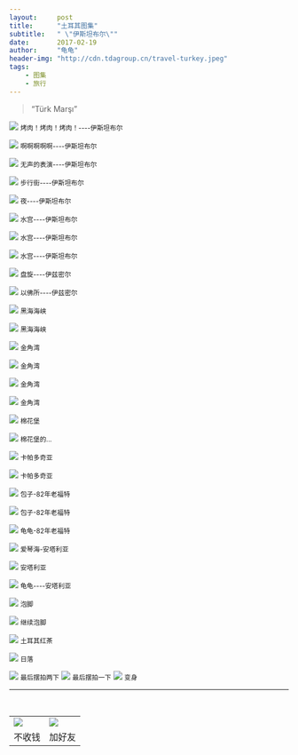 ```yaml
---
layout:     post
title:      "土耳其图集"
subtitle:   " \"伊斯坦布尔\""
date:       2017-02-19
author:     "龟龟"
header-img: "http://cdn.tdagroup.cn/travel-turkey.jpeg"
tags:
    - 图集
    - 旅行
---
```


> “Türk Marşı”

![][1]
 <small class="img-hint">烤肉！烤肉！烤肉！----伊斯坦布尔</small>

![][2]
<small class="img-hint">啊啊啊啊啊----伊斯坦布尔</small>

![][3]
<small class="img-hint">无声的表演----伊斯坦布尔</small>

![][4]
<small class="img-hint">步行街----伊斯坦布尔</small>

![][5]
<small class="img-hint">夜----伊斯坦布尔</small>

![][6]
<small class="img-hint">水宫----伊斯坦布尔</small>

![][7]
<small class="img-hint">水宫----伊斯坦布尔</small>

![][8]
<small class="img-hint">水宫----伊斯坦布尔</small>

![][9]
<small class="img-hint">盘旋----伊兹密尔</small>

![][10]
<small class="img-hint">以佛所----伊兹密尔</small>

![][11]
<small class="img-hint">黑海海峡</small>

![][12]
<small class="img-hint">黑海海峡</small>

![][13]
<small class="img-hint">金角湾</small>

![][14]
<small class="img-hint">金角湾</small>

![][15]
<small class="img-hint">金角湾</small>

![][16]
<small class="img-hint">金角湾</small>

![][17]
<small class="img-hint">棉花堡</small>

![][18]
<small class="img-hint">棉花堡的...</small>

![][19]
<small class="img-hint">卡帕多奇亚</small>

![][20]
<small class="img-hint">卡帕多奇亚</small>

![][21]
<small class="img-hint">包子-82年老福特</small>

![][22]
<small class="img-hint">包子-82年老福特</small>

![][23]
<small class="img-hint">龟龟-82年老福特</small>

![][24]
<small class="img-hint">爱琴海-安塔利亚</small>

![][25]
<small class="img-hint">安塔利亚</small>

![][26]
<small class="img-hint">龟龟----安塔利亚</small>

![][27]
<small class="img-hint">泡脚</small>

![][28]
<small class="img-hint">继续泡脚</small>

![][29]
<small class="img-hint">土耳其红茶</small>

![][30]
<small class="img-hint">日落</small>

![][31]
<small class="img-hint">最后摆拍两下</small>
![][32]
<small class="img-hint">最后摆拍一下</small>
![][33]
<small class="img-hint">变身</small>

  [1]: http://cdn.tdagroup.cn/WechatIMG5.jpeg
  [2]: http://cdn.tdagroup.cn/%E5%95%8A%E5%95%8A%E5%95%8A.JPG
  [3]: http://cdn.tdagroup.cn/%E6%97%A0%E5%A3%B0.png
  [4]: http://cdn.tdagroup.cn/%E4%BC%8A%E6%96%AF%E5%9D%A6%E5%B8%83%E5%B0%94%E6%AD%A5%E8%A1%8C%E8%A1%97.JPG
  [5]: http://cdn.tdagroup.cn/%E4%BC%8A%E6%96%AF%E5%9D%A6%E5%B8%83%E5%B0%94%E5%A4%9C%E6%99%AF.JPG
  [6]: http://cdn.tdagroup.cn/%E6%B0%B4%E5%AE%AB.JPG
  [7]: http://cdn.tdagroup.cn/%E6%B0%B4%E5%AE%AB2.JPG
  [8]: http://cdn.tdagroup.cn/%E6%B0%B4%E5%AE%AB3.JPG
  [9]: http://cdn.tdagroup.cn/%E4%BC%8A%E5%85%B9%E5%AF%86%E5%B0%94.JPG
  [10]: http://cdn.tdagroup.cn/%E4%BB%A5%E4%BD%9B%E6%89%80.JPG
  [11]: http://cdn.tdagroup.cn/%E9%BB%91%E6%B5%B7%E6%B5%B7%E5%B3%A11.JPG
  [12]: http://cdn.tdagroup.cn/%E9%BB%91%E6%B5%B7%E6%B5%B7%E5%B3%A12.JPG
  [13]: http://cdn.tdagroup.cn/%E9%87%91%E8%A7%92%E6%B9%BE1.JPG
  [14]: http://cdn.tdagroup.cn/%E9%87%91%E8%A7%92%E6%B9%BE2.JPG
  [15]: http://cdn.tdagroup.cn/%E9%87%91%E8%A7%92%E6%B9%BE3.JPG
  [16]: http://cdn.tdagroup.cn/%E9%87%91%E8%A7%92%E6%B9%BE4.JPG
  [17]: http://cdn.tdagroup.cn/%E6%A3%89%E8%8A%B1%E5%A0%A11.JPG
  [18]: http://cdn.tdagroup.cn/%E6%A3%89%E8%8A%B1%E5%A0%A1.JPG
  [19]: http://cdn.tdagroup.cn/%E5%8D%A1%E5%B8%95%E5%A4%9A%E5%A5%87%E4%BA%9A.JPG
  [20]: http://cdn.tdagroup.cn/%E5%8D%A1%E5%B8%95%E5%A4%9A%E5%A5%87%E4%BA%9A%E5%A5%A5%E7%89%B9%E6%9B%BC.JPG
  [21]: http://cdn.tdagroup.cn/%E5%8C%85%E5%AD%90%E8%80%81%E7%A6%8F%E7%89%B9.JPG
  [22]: http://cdn.tdagroup.cn/%E5%8C%85%E5%AD%90%E8%80%81%E7%A6%8F%E7%89%B92.JPG
  [23]: http://cdn.tdagroup.cn/%E9%BE%9F%E9%BE%9F%E8%80%81%E7%A6%8F%E7%89%B9.JPG
  [24]: http://cdn.tdagroup.cn/%E5%AE%89%E5%A1%94%E5%88%A9%E4%BA%9A1.JPG
  [25]: http://cdn.tdagroup.cn/%E5%AE%89%E5%A1%94%E5%88%A9%E4%BA%9A2.JPG
  [26]: http://cdn.tdagroup.cn/%E5%AE%89%E5%A1%94%E5%88%A9%E4%BA%9A3.JPG
  [27]: http://cdn.tdagroup.cn/%E6%B3%A1%E8%84%9A1.JPG
  [28]: http://cdn.tdagroup.cn/%E6%B3%A1%E8%84%9A2.JPG
  [29]: http://cdn.tdagroup.cn/%E7%BA%A2%E8%8C%B6.JPG
  [30]: http://cdn.tdagroup.cn/%E5%85%89%E8%8A%B1.JPG
  [31]: http://cdn.tdagroup.cn/%E5%85%89%E6%9D%9F%E5%8C%85%E5%AD%90.JPG
  [32]: http://cdn.tdagroup.cn/%E5%8C%85%E5%AD%90%E5%A2%99%E8%A7%92.JPG
  [33]: http://cdn.tdagroup.cn/%E8%80%81%E5%A4%B4.JPG
  

----
<br />
<table border="0">
    <tr border="0">
        <td>
            <img src="http://cdn.tdagroup.cn/0%20%2837%29.gif">
        </td>
        <td>
            <img src="http://cdn.tdagroup.cn/1490924677.png">
        </td>
    </tr>
    <tr>
        <td style="text-align:center">
            <span>不收钱</span>
        </td>
        <td style="text-align:center">
            <span>加好友</span>
        </td>
    </tr>
</table>